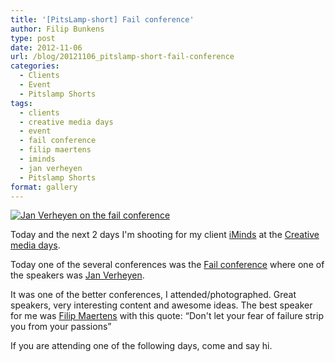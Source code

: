 ```yaml
---
title: '[PitsLamp-short] Fail conference'
author: Filip Bunkens
type: post
date: 2012-11-06
url: /blog/20121106_pitslamp-short-fail-conference
categories:
  - Clients
  - Event
  - Pitslamp Shorts
tags:
  - clients
  - creative media days
  - event
  - fail conference
  - filip maertens
  - iminds
  - jan verheyen
  - Pitslamp Shorts
format: gallery
---
```

[![Jan Verheyen on the fail conference][1]](/images/blogposts/20121106_failconference-5610.jpg)

Today and the next 2 days I'm shooting for my client <a href="http://www.iminds.be" title="iMinds" rel="contact met">iMinds</a> at the <a href="http://www.creativemediadays.be" title="Creative media days" rel="contact met">Creative media days</a>.

Today one of the several conferences was the <a href="http://failconference.creativemediadays.be" title="Fail conference" rel="contact met">Fail conference</a> where one of the speakers was <a href="http://nl.wikipedia.org/wiki/Jan_Verheyen_(filmregisseur)" title="Jan Verheyen on Wikipedia" rel="met">Jan Verheyen</a>.

It was one of the better conferences, I attended/photographed. Great speakers, very interesting content and awesome ideas. The best speaker for me was <a href="http://www.linkedin.com/in/fmaertens" title="Filip Maertens" rel="met">Filip Maertens</a> with this quote: &#8220;Don't let your fear of failure strip you from your passions&#8221;

If you are attending one of the following days, come and say hi.

[1]: /images/blogposts/20121106_failconference-5610.jpg
